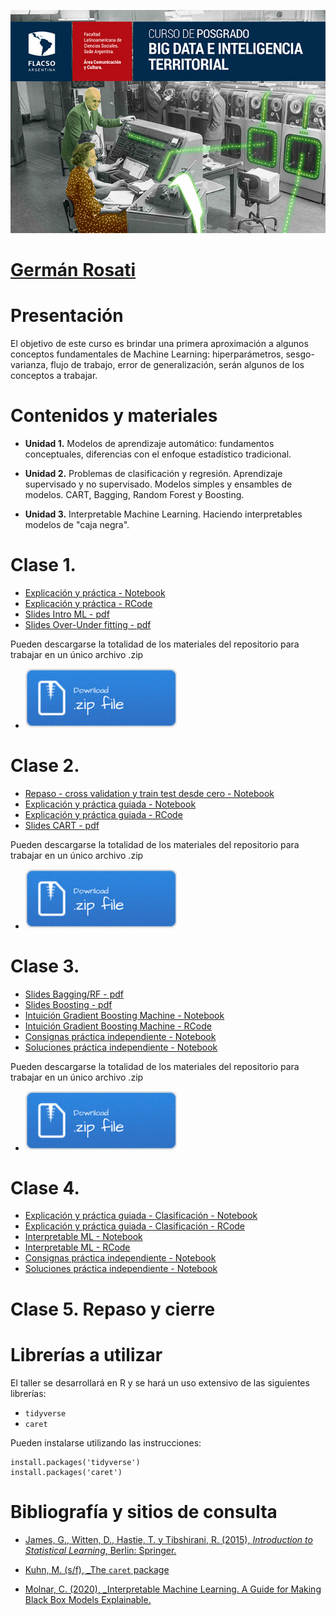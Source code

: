 [![](img/datayterritorio_web.jpg)](https://www.flacso.org.ar/formacion-academica/big-data-e-inteligencia-territorial/)

# [Germán Rosati](gefero.github.io)

# Presentación
El objetivo de este curso es brindar una primera aproximación a algunos conceptos fundamentales de Machine Learning: hiperparámetros, sesgo-varianza, flujo de trabajo, error de generalización, serán algunos de los conceptos a trabajar.


# Contenidos y materiales

- __Unidad 1.__ Modelos de aprendizaje automático: fundamentos conceptuales, diferencias con el enfoque estadístico tradicional.

- __Unidad 2.__ Problemas de clasificación y regresión.
Aprendizaje supervisado y no supervisado. Modelos simples y ensambles de modelos. CART, Bagging, Random Forest y Boosting.

- __Unidad 3.__ Interpretable Machine Learning. Haciendo interpretables modelos de "caja negra".


# Clase 1. 
- [Explicación y práctica - Notebook](/clase_1/notebook/intro_caret_notebook.nb.html)
- [Explicación y práctica - RCode](/clase_1/scripts/intro_caret_script.R)
- [Slides Intro ML - pdf](/clase_1/slides/Clase1a.pdf)
- [Slides Over-Under fitting - pdf](/clase_1/slides/Clase1b.pdf)

Pueden descargarse la totalidad de los materiales del repositorio para trabajar en un único archivo .zip

- [![](img/Download.png)](clase_1.zip)


# Clase 2. 
- [Repaso - cross validation y train test desde cero - Notebook](/clase_1/notebook/intro_train_test_cv.nb.html)
- [Explicación y práctica guiada - Notebook](/clase_2/notebook/cart_notebook.nb.html)
- [Explicación y práctica guiada - RCode](/clase_2/scripts/cart_script.R)
- [Slides CART - pdf](/clase_2/slides/cart.pdf)


Pueden descargarse la totalidad de los materiales del repositorio para trabajar en un único archivo .zip

- [![](img/Download.png)](clase_2.zip)


# Clase 3. 
- [Slides Bagging/RF - pdf](/clase_3/slides/baggging.pdf)
- [Slides Boosting - pdf](/clase_3/slides/boosting.pdf)
- [Intuición Gradient Boosting Machine - Notebook](/clase_3/notebook/boosting_intuicion_notebook.nb.html)
- [Intuición Gradient Boosting Machine - RCode](/clase_3/scripts/boosting_intuicion_script.R)
- [Consignas práctica independiente - Notebook](/clase_3/notebook/practica.nb.html)
- [Soluciones práctica independiente - Notebook](/clase_3/notebook/solution_practica.nb.html)

Pueden descargarse la totalidad de los materiales del repositorio para trabajar en un único archivo .zip

- [![](img/Download.png)](clase_3.zip)


# Clase 4. 
- [Explicación y práctica guiada - Clasificación - Notebook](/clase_3/notebook/rf_boosting_notebook.nb.html)
- [Explicación y práctica guiada - Clasificación - RCode](/clase_3/scripts/rf_boosting_script.R)
- [Interpretable ML - Notebook](/clase_4/notebook/interpretable_ml_notebook.nb.html)
- [Interpretable ML - RCode](/clase_4/scripts/interpretable_ml_script.R)
- [Consignas práctica independiente - Notebook](/clase_4/notebook/practica_independiente.nb.html)
- [Soluciones práctica independiente - Notebook](/clase_4/notebook/practica_independiente_solution.nb.html)


# Clase 5. Repaso y cierre



# Librerías a utilizar
El taller se desarrollará en R y se hará un uso extensivo de las siguientes librerías:

- `tidyverse`
- `caret`

Pueden instalarse utilizando las instrucciones:

```{r}
install.packages('tidyverse')  
install.packages('caret') 
```


# Bibliografía y sitios de consulta

- [James, G., Witten, D., Hastie, T. y Tibshirani, R. (2015), _Introduction to Statistical Learning_, Berlin: Springer.](http://faculty.marshall.usc.edu/gareth-james/ISL/)

- [Kuhn, M. (s/f), _The `caret` package](http://topepo.github.io/caret/index.html)

- [Molnar, C. (2020), _Interpretable Machine Learning. A Guide for Making Black Box Models Explainable.](https://christophm.github.io/interpretable-ml-book/)
